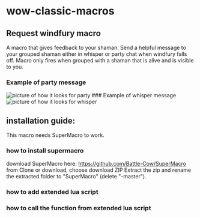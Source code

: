 # wow-classic-macros


## Request windfury macro
A macro that gives feedback to your shaman. Send a helpful message to your grouped shaman either in whisper or party chat when windfury falls off. Macro only fires when grouped with a shaman that is alive and is visible to you.

### Example of party message
<img src="https://github.com/TimAndreJacobsen/wow-classic-macros/raw/master/assets/partychat.png" alt="picture of how it looks for party">
### Example of whisper message
<img src="https://github.com/TimAndreJacobsen/wow-classic-macros/blob/master/assets/whisper.png" alt="picture of how it looks for whisper">


## installation guide:
This macro needs SuperMacro to work.

### how to install supermacro
download SuperMacro here: https://github.com/Battle-Cow/SuperMacro
from Clone or download, choose download ZIP
Extract the zip and rename the extracted folder to "SuperMacro" (delete "-master").


### how to add extended lua script

### how to call the function from extended lua script

